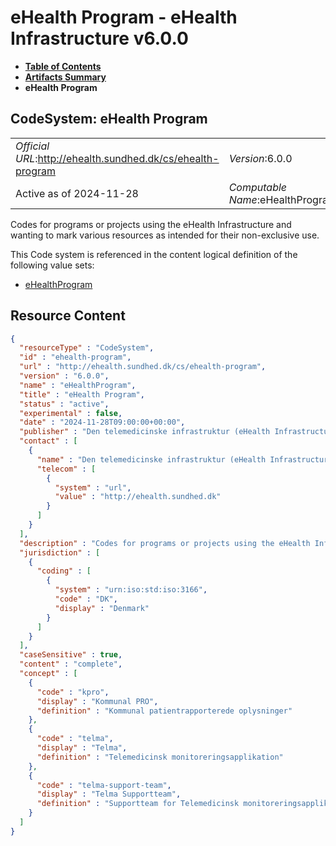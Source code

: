 # eHealth Program - eHealth Infrastructure v6.0.0

* [**Table of Contents**](toc.md)
* [**Artifacts Summary**](artifacts.md)
* **eHealth Program**

## CodeSystem: eHealth Program 

| | |
| :--- | :--- |
| *Official URL*:http://ehealth.sundhed.dk/cs/ehealth-program | *Version*:6.0.0 |
| Active as of 2024-11-28 | *Computable Name*:eHealthProgram |

 
Codes for programs or projects using the eHealth Infrastructure and wanting to mark various resources as intended for their non-exclusive use. 

 This Code system is referenced in the content logical definition of the following value sets: 

* [eHealthProgram](ValueSet-ehealth-program.md)



## Resource Content

```json
{
  "resourceType" : "CodeSystem",
  "id" : "ehealth-program",
  "url" : "http://ehealth.sundhed.dk/cs/ehealth-program",
  "version" : "6.0.0",
  "name" : "eHealthProgram",
  "title" : "eHealth Program",
  "status" : "active",
  "experimental" : false,
  "date" : "2024-11-28T09:00:00+00:00",
  "publisher" : "Den telemedicinske infrastruktur (eHealth Infrastructure)",
  "contact" : [
    {
      "name" : "Den telemedicinske infrastruktur (eHealth Infrastructure)",
      "telecom" : [
        {
          "system" : "url",
          "value" : "http://ehealth.sundhed.dk"
        }
      ]
    }
  ],
  "description" : "Codes for programs or projects using the eHealth Infrastructure and wanting to mark various resources as intended for their non-exclusive use.",
  "jurisdiction" : [
    {
      "coding" : [
        {
          "system" : "urn:iso:std:iso:3166",
          "code" : "DK",
          "display" : "Denmark"
        }
      ]
    }
  ],
  "caseSensitive" : true,
  "content" : "complete",
  "concept" : [
    {
      "code" : "kpro",
      "display" : "Kommunal PRO",
      "definition" : "Kommunal patientrapporterede oplysninger"
    },
    {
      "code" : "telma",
      "display" : "Telma",
      "definition" : "Telemedicinsk monitoreringsapplikation"
    },
    {
      "code" : "telma-support-team",
      "display" : "Telma Supportteam",
      "definition" : "Supportteam for Telemedicinsk monitoreringsapplikation"
    }
  ]
}

```
